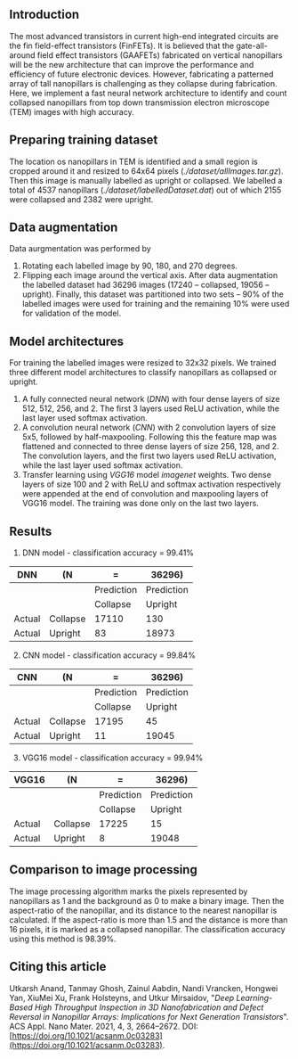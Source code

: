 ## Introduction
The most advanced transistors in current high-end integrated circuits are the fin field-effect transistors (FinFETs). It is believed that the gate-all-around field effect transistors (GAAFETs) fabricated on vertical nanopillars will be the new architecture that can improve the performance and efficiency of future electronic devices. However, fabricating a patterned array of tall nanopillars is challenging as they collapse during fabrication. Here, we implement a fast neural network architecture to identify and count collapsed nanopillars from top down transmission electron microscope (TEM) images with high accuracy.

## Preparing training dataset
The location os nanopillars in TEM is identified and a small region is cropped around it and resized to 64x64 pixels (_./dataset/allImages.tar.gz_). Then this image is manually labelled as upright or collapsed. We labelled a total of 4537 nanopillars (_./dataset/labelledDataset.dat_) out of which 2155 were collapsed and 2382 were upright.

## Data augmentation
Data aurgmentation was performed by
1. Rotating each labelled image by 90, 180, and 270 degrees.
2. Flipping each image around the vertical axis.
After data augmentation the labelled dataset had 36296 images (17240 – collapsed, 19056 – upright). Finally, this dataset was partitioned into two sets – 90% of the labelled images were used for training and the remaining 10% were used for validation of the model.

## Model architectures
For training the labelled images were resized to 32x32 pixels. We trained three different model architectures to classify nanopillars as collapsed or upright.
1. A fully connected neural network (_DNN_) with four dense layers of size 512, 512, 256, and 2. The first 3 layers used ReLU activation, while the last layer used softmax activation.
2. A convolution neural network (_CNN_) with 2 convolution layers of size 5x5, followed by half-maxpooling. Following this the feature map was flattened and connected to three dense layers of size 256, 128, and 2. The convolution layers, and the first two layers used ReLU activation, while the last layer used softmax activation.
3. Transfer learning using _VGG16_ model _imagenet_ weights. Two dense layers of size 100 and 2 with ReLU and softmax activation respectively were appended at the end of convolution and maxpooling layers of VGG16 model. The training was done only on the last two layers.

## Results
1. DNN model - classification accuracy = 99.41%

| DNN       |  (N      | =          | 36296)     |
|-----------|----------|------------|------------|
|           |          | Prediction | Prediction |
|           |          | Collapse   | Upright    |
| Actual    | Collapse | 17110      | 130        |
| Actual    | Upright  | 83         | 18973      |

2. CNN model - classification accuracy = 99.84%

| CNN       |  (N      | =          | 36296)     |
|-----------|----------|------------|------------|
|           |          | Prediction | Prediction |
|           |          | Collapse   | Upright    |
| Actual    | Collapse | 17195      | 45         |
| Actual    | Upright  | 11         | 19045      |

3. VGG16 model - classification accuracy = 99.94%

| VGG16     |  (N      | =          | 36296)     |
|-----------|----------|------------|------------|
|           |          | Prediction | Prediction |
|           |          | Collapse   | Upright    |
| Actual    | Collapse | 17225      | 15         |
| Actual    | Upright  | 8          | 19048      |

## Comparison to image processing
The image processing algorithm marks the pixels represented by nanopillars as 1 and the background as 0 to make a binary image. Then the aspect-ratio of the nanopillar, and its distance to the nearest nanopillar is calculated. If the aspect-ratio is more than 1.5 and the distance is more than 16 pixels, it is marked as a collapsed nanopillar. The classification accuracy using this method is 98.39%. 

## Citing this article
Utkarsh Anand, Tanmay Ghosh, Zainul Aabdin, Nandi Vrancken, Hongwei Yan, XiuMei Xu, Frank Holsteyns, and Utkur Mirsaidov, "*Deep Learning-Based High Throughput Inspection in 3D Nanofabrication and Defect Reversal in Nanopillar Arrays: Implications for Next Generation Transistors*". ACS Appl. Nano Mater. 2021, 4, 3, 2664–2672. DOI: [https://doi.org/10.1021/acsanm.0c03283](https://doi.org/10.1021/acsanm.0c03283).
